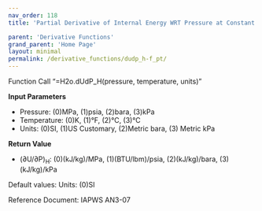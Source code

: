 ```yaml
---
nav_order: 118
title: 'Partial Derivative of Internal Energy WRT Pressure at Constant Enthalpy f(P, T)'

parent: 'Derivative Functions'
grand_parent: 'Home Page'
layout: minimal
permalink: /derivative_functions/dudp_h-f_pt/
---
```


Function Call “=H2o.dUdP\_H(pressure, temperature, units)”

**Input Parameters**

- Pressure: (0)MPa, (1)psia, (2)bara, (3)kPa
- Temperature: (0)K, (1)°F, (2)°C, (3)°C
- Units: (0)SI, (1)US Customary, (2)Metric bara, (3) Metric kPa

**Return Value**

- (∂U/∂P)<sub>H</sub>: (0)(kJ/kg)/MPa, (1)(BTU/lbm)/psia, (2)(kJ/kg)/bara, (3)(kJ/kg)/kPa

Default values: Units: (0)SI

Reference Document: IAPWS AN3-07